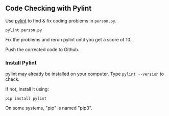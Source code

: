 ## Code Checking with Pylint

Use [pylint][pylint] to find & fix coding problems in `person.py`.  
```
pylint person.py
```
Fix the problems and rerun pylint until you get a score of 10.

Push the corrected code to Github.

### Install Pylint

pylint may already be installed on your computer. 
Type `pylint --version` to check.

If not, install it using:
```
pip install pylint
``` 
On some systems, "pip" is named "pip3".

[pylint]: https://pylint.org


